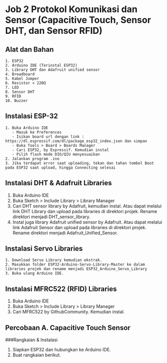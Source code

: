 # Job 2 Protokol Komunikasi dan Sensor (Capacitive Touch, Sensor DHT, dan Sensor RFID)

## Alat dan Bahan
    1. ESP32
    2. Arduino IDE (Terinstal ESP32)
    3. Library DHT dan Adafruit unified sensor
    4. Breadboard
    5. Kabel Jumper
    6. Resistor < 220Ω
    7. LED
    8. Sensor DHT
    9. RFID
    10. Buzzer

## Instalasi ESP-32
    1. Buka Arduino IDE
       - Masuk ke Preferences
       - Isikan board url dengan link : https://dl.espressif.com/dl/package_esp32_index.json dan simpan
       - Buka Tools > Board > Boards Manager
       - Cari ESP32, by Espressif. Kemudian instal
       - Pilih flash mode DIO/QIU menyesuaikan
    2. Jalankan program .ino
    3. Jika terdapat error saat uploading, tekan dan tahan tombol Boot pada ESP32 saat upload, hingga Connecting selesai

## Instalasi DHT & Adafruit Libraries
1. Buka Arduino IDE
2. Buka Sketch > Include Library > Library Manager
3. Cari DHT sensor library by Adafruit, kemudian instal. Atau dapat melalui link DHT Library dan upload pada libraries di direktori projek. Rename direktori menjadi DHT_sensor_library.
4. Instal juga library Adafruit unified sensor by Adafruit. Atau dapat melalui link Adafruit Sensor dan upload pada libraries di direktori projek. Rename direktori menjadi Adafruit_Unified_Sensor.

## Instalasi Servo Libraries
    1. Download Servo Library kemudian ekstrak.
    2. Masukkan folder ESP32-Arduino-Servo-Library-Master ke dalam libraries projek dan rename menjadi ESP32_Arduino_Servo_Library
    3. Buka ulang Arduino IDE.

## Instalasi MFRC522 (RFID) Libraries
1. Buka Arduino IDE
2. Buka Sketch > Include Library > Library Manager
3. Cari MFRC522 by GithubCommunity. Kemudian instal.

## Percobaan A. Capacitive Touch Sensor
###Rangkaian & Instalasi
1. Siapkan ESP32 dan hubungkan ke Arduino IDE.
2. Buat rangkaian berikut.
